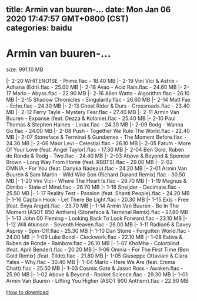 
title: Armin van buuren-…
date: Mon Jan 06 2020 17:47:57 GMT+0800 (CST)    
categories: baidu
---

# Armin van buuren-…
size: 991.10 MB
 
 
|- 2-20 WHITENO1SE - Prime.flac - 18.40 MB
|- 2-19 Vini Vici & Astrix - Adhana (Edit).flac - 25.00 MB
|- 2-18 Avao - Acid Rain.flac - 24.60 MB
|- 2-17 Marlo - Abyss.flac - 22.90 MB
|- 2-16 Allen Watts - Algorithm.flac - 26.10 MB
|- 2-15 Shadow Chronicles - Singularity.flac - 26.60 MB
|- 2-14 Matt Fax - Echo.flac - 24.30 MB
|- 2-13 Ghost Rider & Durs - Crossroads.flac - 23.40 MB
|- 2-12 Ferry Tayle - Mystery Fear.flac - 27.40 MB
|- 2-11 Armin Van Buuren - Expanse (feat. Dezza & Kolonie).flac - 25.40 MB
|- 2-10 Paul Thomas & Stephen Haines - Lorax.flac - 24.30 MB
|- 2-09 Rodg - Wanna Go.flac - 24.00 MB
|- 2-08 Push - Together We Rule The World.flac - 22.40 MB
|- 2-07 Stoneface & Terminal & Gundamea - The Moment Before.flac - 24.30 MB
|- 2-06 Maor Levi - Celestial.flac - 26.10 MB
|- 2-05 Fatum - More Of Your Love (feat. Angel Taylor).flac - 17.30 MB
|- 2-04 Ben Gold, Ruben de Ronde & Rodg - Two.flac - 24.40 MB
|- 2-03 Above & Beyond & Spencer Brown - Long Way From Home (feat. RBBTS).flac - 29.00 MB
|- 2-02 OMNIA - For You (feat. Danyka Nadeau).flac - 24.20 MB
|- 2-01 Armin Van Buuren & Sam Martin - Wild Wild Son (Richard Durand Remix).flac - 30.50 MB
|- 1-20 Vini Vici - Where The Heart Is.flac - 29.70 MB
|- 1-19 Magnus & Dimibo - State of Mind.flac - 26.70 MB
|- 1-18 Sneijder - Decimate.flac - 25.50 MB
|- 1-17 Reality Test - Passion (feat. Shanti People).flac - 24.20 MB
|- 1-16 Captain Hook - Let There Be Light.flac - 20.30 MB
|- 1-15 Exis - Free (feat. Enya Angel).flac - 23.70 MB
|- 1-14 Armin Van Buuren - Be In The Moment (ASOT 850 Anthem) (Stoneface & Terminal Remix).flac - 27.80 MB
|- 1-13 John 00 Fleming - Looking Back To Look Forward.flac - 23.10 MB
|- 1-12 Will Atkinson - Seventh Heaven.flac - 26.00 MB
|- 1-11 Radion6 & Davey Asprey - Spin-Off.flac - 25.30 MB
|- 1-10 Dan Stone - Forgotten World.flac - 24.00 MB
|- 1-09 Luke Bond - Clockwork.flac - 22.10 MB
|- 1-08 Estiva & Ruben de Ronde - Rainbow.flac - 26.10 MB
|- 1-07 KhoMha - Colorblind (feat. April Bender).flac - 20.20 MB
|- 1-06 Omnia - For The First Time (Ben Gold Remix) (feat. Tilde).flac - 21.80 MB
|- 1-05 Giuseppe Ottaviani & Clara Yates - Why.flac - 30.40 MB
|- 1-04 Marlo - Here We Are (feat. Emma Chatt).flac - 25.50 MB
|- 1-03 Cosmic Gate & Jason Ross - Awaken.flac - 25.90 MB
|- 1-02 Above & Beyond - Rocket Science.flac - 29.30 MB
|- 1-01 Armin Van Buuren - Lifting You Higher (ASOT 900 Anthem).flac - 22.90 MB

[How to download](https://bpcam.bemobtrk.com/go/2ceec3aa-1ca2-46d6-b9ff-aaa5c184517c?jno=3694)